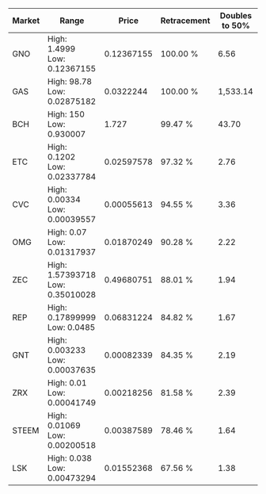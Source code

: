 | Market | Range | Price| Retracement | Doubles to 50% |
| --- | --- | --- | --- | --- |
| GNO | High: 1.4999<br />Low: 0.12367155 | 0.12367155 | 100.00 % | 6.56 |
| GAS | High: 98.78<br />Low: 0.02875182 | 0.0322244 | 100.00 % | 1,533.14 |
| BCH | High: 150<br />Low: 0.930007 | 1.727 | 99.47 % | 43.70 |
| ETC | High: 0.1202<br />Low: 0.02337784 | 0.02597578 | 97.32 % | 2.76 |
| CVC | High: 0.00334<br />Low: 0.00039557 | 0.00055613 | 94.55 % | 3.36 |
| OMG | High: 0.07<br />Low: 0.01317937 | 0.01870249 | 90.28 % | 2.22 |
| ZEC | High: 1.57393718<br />Low: 0.35010028 | 0.49680751 | 88.01 % | 1.94 |
| REP | High: 0.17899999<br />Low: 0.0485 | 0.06831224 | 84.82 % | 1.67 |
| GNT | High: 0.003233<br />Low: 0.00037635 | 0.00082339 | 84.35 % | 2.19 |
| ZRX | High: 0.01<br />Low: 0.00041749 | 0.00218256 | 81.58 % | 2.39 |
| STEEM | High: 0.01069<br />Low: 0.00200518 | 0.00387589 | 78.46 % | 1.64 |
| LSK | High: 0.038<br />Low: 0.00473294 | 0.01552368 | 67.56 % | 1.38 |
